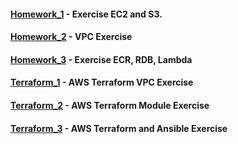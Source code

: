 #### [Homework_1](https://github.com/sashaloven/dan_it_homework/tree/main/Homework/Amazon_Web_Services/Homework_1) - Exercise EC2 and S3.
#### [Homework_2](https://github.com/sashaloven/dan_it_homework/tree/main/Homework/Amazon_Web_Services/Homework_2) - VPC Exercise
#### [Homework_3](https://github.com/sashaloven/dan_it_homework/tree/main/Homework/Amazon_Web_Services/Homework_3) - Exercise ECR, RDB, Lambda

#### [Terraform_1](https://github.com/sashaloven/dan_it_homework/tree/main/Homework/Amazon_Web_Services/Terraform_1) - AWS Terraform VPC Exercise 
#### [Terraform_2](https://github.com/sashaloven/dan_it_homework/tree/main/Homework/Amazon_Web_Services/Terraform_2) - AWS Terraform Module Exercise
#### [Terraform_3](https://github.com/sashaloven/dan_it_homework/tree/main/Homework/Amazon_Web_Services/Terraform_3) - AWS Terraform and Ansible Exercise

